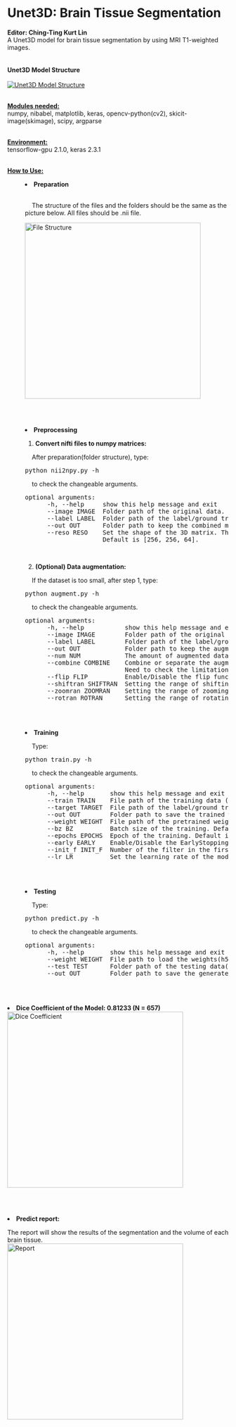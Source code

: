 # Unet3D: Brain Tissue Segmentation
<strong>Editor: Ching-Ting Kurt Lin</strong>
<br>A Unet3D model for brain tissue segmentation by using MRI T1-weighted images.<br><br>
<br><strong>Unet3D Model Structure</strong><br>
<br><a href="https://imgur.com/0axetuU"><img src="https://i.imgur.com/0axetuU.png" title="Unet3D Model Structure" /></a>

<br><strong><u>Modules needed:</u></strong><br>
numpy, nibabel, matplotlib, keras, opencv-python(cv2), skicit-image(skimage), scipy, argparse

<br><strong><u>Environment:</u></strong><br>
tensorflow-gpu 2.1.0, keras 2.3.1

<br><strong><u>How to Use:</u></strong><br>

<menu><li><strong>Preparation</strong></li><br>
<p>&nbsp;&nbsp;&nbsp;&nbsp;The structure of the files and the folders should be the same as the picture below. All files should be .nii file.</p>
<a href="https://imgur.com/DGH0y10"><img src="https://i.imgur.com/DGH0y10.png" title="File Structure" width="400" /></a>

<br><br><li><strong>Preprocessing</strong></li>
  <ol><strong><li>Convert nifti files to numpy matrices:</strong></li></ol>
  <p>&nbsp;&nbsp;&nbsp;&nbsp;After preparation(folder structure), type:
  <pre>python nii2npy.py -h</pre>
  &nbsp;&nbsp;&nbsp;&nbsp;to check the changeable arguments.</p>
  <pre>optional arguments:
  &nbsp;&nbsp;&nbsp;&nbsp;-h, --help     show this help message and exit
  &nbsp;&nbsp;&nbsp;&nbsp;--image IMAGE  Folder path of the original data.
  &nbsp;&nbsp;&nbsp;&nbsp;--label LABEL  Folder path of the label/ground truth.
  &nbsp;&nbsp;&nbsp;&nbsp;--out OUT      Folder path to keep the combined matrices.
  &nbsp;&nbsp;&nbsp;&nbsp;--reso RESO    Set the shape of the 3D matrix. The input list should be [H(height), W(width), D(depth)]. 
  &nbsp;&nbsp;&nbsp;&nbsp;               Default is [256, 256, 64].</pre>
  <br><ol><strong><li value="2">(Optional) Data augmentation:</strong></li></ol>
  <p>&nbsp;&nbsp;&nbsp;&nbsp;If the dataset is too small, after step 1, type:
  <pre>python augment.py -h</pre>
  &nbsp;&nbsp;&nbsp;&nbsp;to check the changeable arguments.</p>
  <pre>optional arguments:
  &nbsp;&nbsp;&nbsp;&nbsp;-h, --help           show this help message and exit
  &nbsp;&nbsp;&nbsp;&nbsp;--image IMAGE        Folder path of the original data (5-D numpy matrix).
  &nbsp;&nbsp;&nbsp;&nbsp;--label LABEL        Folder path of the label/ground truth (5-D numpy matrix).
  &nbsp;&nbsp;&nbsp;&nbsp;--out OUT            Folder path to keep the augment datas.
  &nbsp;&nbsp;&nbsp;&nbsp;--num NUM            The amount of augmented datas. Default is 500.
  &nbsp;&nbsp;&nbsp;&nbsp;--combine COMBINE    Combine or separate the augment files (True/False).
  &nbsp;&nbsp;&nbsp;&nbsp;                     Need to check the limitation of the RAM while combining all files. Default is True.
  &nbsp;&nbsp;&nbsp;&nbsp;--flip FLIP          Enable/Disable the flip function (True/False). Default is False.
  &nbsp;&nbsp;&nbsp;&nbsp;--shiftran SHIFTRAN  Setting the range of shifting pixels (only for x and y axis). Default is 5.
  &nbsp;&nbsp;&nbsp;&nbsp;--zoomran ZOOMRAN    Setting the range of zooming factor. Default is 1 as the original size.
  &nbsp;&nbsp;&nbsp;&nbsp;--rotran ROTRAN      Setting the range of rotating angle (degrees). Default is 5.</pre>
  
<br><br><li><strong>Training</strong></li>
<p>&nbsp;&nbsp;&nbsp;&nbsp;Type:
<pre>python train.py -h</pre>
&nbsp;&nbsp;&nbsp;&nbsp;to check the changeable arguments.</p>
<pre>optional arguments:
  &nbsp;&nbsp;&nbsp;&nbsp;-h, --help       show this help message and exit
  &nbsp;&nbsp;&nbsp;&nbsp;--train TRAIN    File path of the training data (5-D numpy matrix).
  &nbsp;&nbsp;&nbsp;&nbsp;--target TARGET  File path of the label/ground truth (5-D numpy matrix).
  &nbsp;&nbsp;&nbsp;&nbsp;--out OUT        Folder path to save the trained weights and the line charts of dice coefficient, loss and IoU.
  &nbsp;&nbsp;&nbsp;&nbsp;--weight WEIGHT  File path of the pretrained weights(h5 file). Default is None.
  &nbsp;&nbsp;&nbsp;&nbsp;--bz BZ          Batch size of the training. Default is 1.
  &nbsp;&nbsp;&nbsp;&nbsp;--epochs EPOCHS  Epoch of the training. Default is 50.
  &nbsp;&nbsp;&nbsp;&nbsp;--early EARLY    Enable/Disable the EarlyStopping function (True/False). Default is False.
  &nbsp;&nbsp;&nbsp;&nbsp;--init_f INIT_F  Number of the filter in the first encoder. Default is 32.
  &nbsp;&nbsp;&nbsp;&nbsp;--lr LR          Set the learning rate of the model. Default is 0.001.</pre>
  
<br><br><li><strong>Testing</strong></li>
<p>&nbsp;&nbsp;&nbsp;&nbsp;Type:
<pre>python predict.py -h</pre>
&nbsp;&nbsp;&nbsp;&nbsp;to check the changeable arguments.</p>
<pre>optional arguments:
  &nbsp;&nbsp;&nbsp;&nbsp;-h, --help       show this help message and exit
  &nbsp;&nbsp;&nbsp;&nbsp;--weight WEIGHT  File path to load the weights(h5 file).
  &nbsp;&nbsp;&nbsp;&nbsp;--test TEST      Folder path of the testing data(nifti file).
  &nbsp;&nbsp;&nbsp;&nbsp;--out OUT        Folder path to save the generated reports.</pre></menu>

<br><br><strong><li>Dice Coefficient of the Model: 0.81233 (N = 657)</li></strong>
<a href="https://imgur.com/6RViFhg"><img src="https://i.imgur.com/6RViFhg.png" title="Dice Coefficient" width="400" /></a>

<br><br><strong><li>Predict report: </li></strong>
<p>The report will show the results of the segmentation and the volume of each brain tissue.<br>
<a href="https://imgur.com/316ml9O"><img src="https://i.imgur.com/316ml9O.png" title="Report" width="400" /></a></p>
